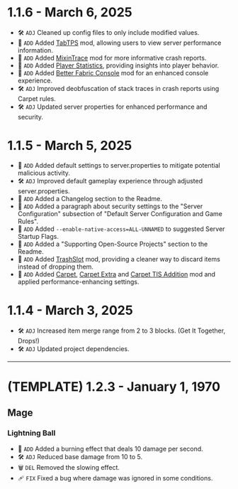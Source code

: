 # 1.1.6 - March 6, 2025
- 🛠️ `ADJ` Cleaned up config files to only include modified values.
- 🌟 `ADD` Added [TabTPS](https://modrinth.com/plugin/tabtps) mod, allowing users to view server performance information.
- 🌟 `ADD` Added [MixinTrace](https://modrinth.com/mod/mixintrace) mod for more informative crash reports.
- 🌟 `ADD` Added [Player Statistics](https://modrinth.com/mod/player-statistics), providing insights into player behavior.
- 🌟 `ADD` Added [Better Fabric Console](https://modrinth.com/mod/better-fabric-console) mod for an enhanced console experience.
- 🛠️ `ADJ` Improved deobfuscation of stack traces in crash reports using Carpet rules.
- 🛠️ `ADJ` Updated server properties for enhanced performance and security.

# 1.1.5 - March 5, 2025
- 🌟 `ADD` Added default settings to server.properties to mitigate potential malicious activity.
- 🛠️ `ADJ` Improved default gameplay experience through adjusted server.properties.
- 🌟 `ADD` Added a Changelog section to the Readme.
- 🌟 `ADD` Added a paragraph about security settings to the "Server Configuration" subsection of "Default Server Configuration and Game Rules".
- 🌟 `ADD` Added `--enable-native-access=ALL-UNNAMED` to suggested Server Startup Flags.
- 🌟 `ADD` Added a "Supporting Open-Source Projects" section to the Readme.
- 🌟 `ADD` Added [TrashSlot](https://modrinth.com/mod/trashslot) mod, providing a cleaner way to discard items instead of dropping them.
- 🌟 `ADD` Added [Carpet](https://modrinth.com/mod/carpet), [Carpet Extra](https://modrinth.com/mod/carpet-extra) and [Carpet TIS Addition](https://modrinth.com/mod/carpet-tis-addition) mod and applied performance-enhancing settings.

# 1.1.4 - March 3, 2025
- 🛠️ `ADJ` Increased item merge range from 2 to 3 blocks. (Get It Together, Drops!)
- 🛠️ `ADJ` Updated project dependencies.

-----

# (TEMPLATE) 1.2.3 - January 1, 1970
## Mage
### Lightning Ball
- 🌟 `ADD` Added a burning effect that deals 10 damage per second.
- 🛠️ `ADJ` Reduced base damage from 10 to 5.
- 🗑️ `DEL` Removed the slowing effect.
- 🩹 `FIX` Fixed a bug where damage was ignored in some conditions.